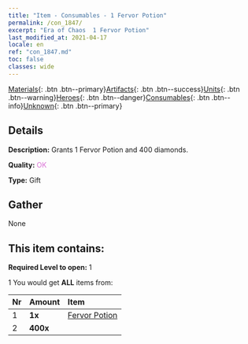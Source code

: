 ```yaml
---
title: "Item - Consumables - 1 Fervor Potion"
permalink: /con_1847/
excerpt: "Era of Chaos  1 Fervor Potion"
last_modified_at: 2021-04-17
locale: en
ref: "con_1847.md"
toc: false
classes: wide
---
```

 [Materials](/Items/){: .btn .btn--primary}[Artifacts](/Items/Artifacts/){: .btn .btn--success}[Units](/Items/Units/){: .btn .btn--warning}[Heroes](/Items/Heroes/){: .btn .btn--danger}[Consumables](/Items/Consumables/){: .btn .btn--info}[Unknown](/Items/Unknown/){: .btn .btn--primary}

## Details
 **Description:** Grants 1 Fervor Potion and 400 diamonds.

 **Quality:** <span style="color: #DA70D6">OK</span>

 **Type:** Gift

## Gather

  None

## This item contains:

 **Required Level to open:** 1

 1 You would get **ALL** items  from:

  | Nr | Amount |     Item    |
  |:---|:-------|:------------|
  | 1 |  **1x** | [Fervor Potion](/Items/con_1850/) |  | 
  | 2 |  **400x** | <i class="fas fa-gem"/> |  | 
